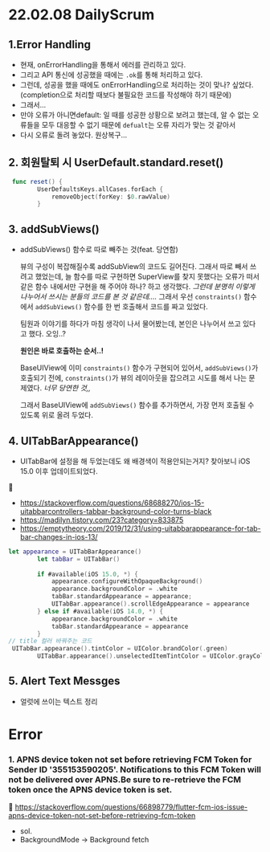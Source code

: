 
#  22.02.08 DailyScrum
## 1.Error Handling
- 현재, onErrorHandling을 통해서 에러를 관리하고 있다.
- 그리고 API 통신에 성공했을 때에는 `.ok`를 통해 처리하고 있다.
- 그런데, 성공을 했을 때에도 onErrorHandling으로 처리하는 것이 맞나? 싶었다.(completion으로 처리할 때보다 불필요한 코드를 작성해야 하기 때문에)
- 그래서...
- 만야 오류가 아니면default: 일 때를 성공한 상황으로 보려고 했는데, 알 수 없는 오류들을 모두 대응할 수 없기 때문에 `defualt`는 오류 자리가 맞는 것 같아서
- 다시 오류로 돌려 놓았다. 원상복구...

## 2. 회원탈퇴 시 UserDefault.standard.reset()
```swift
 func reset() {
        UserDefaultsKeys.allCases.forEach {
            removeObject(forKey: $0.rawValue)
        }
```

## 3. addSubViews()
- addSubViews() 함수로 따로 빼주는 것(feat. 당연함)

  뷰의 구성이 복잡해질수록 addSubView의 코드도 길어진다. 그래서 따로 빼서 쓰려고 했었는데, 늘 함수를 따로 구현하면 SuperView를 찾지 못했다는 오류가 떠서 같은 함수 내에서만 구현을 해 주어야 하나? 하고 생각했다. *그런데 분명히 이렇게 나누어서 쓰시는 분들의 코드를 본 것 같은데....* 그래서 우선 `constraints()` 함수에서 `addSubViews()` 함수를 한 번 호출해서 코드를 짜고 있었다.

  팀원과 이야기를 하다가 마침 생각이 나서 물어봤는데, 본인은 나누어서 쓰고 있다고 했다. 오잉..?

  **원인은 바로 호출하는 순서..!**

  BaseUIView에 이미 `constraints()` 함수가 구현되어 있어서, `addSubViews()`가 호출되기 전에, `constraints()`가 뷰의 레이아웃을 잡으려고 시도를 해서 나는 문제였다. *너무 당연한 것,,*

  그래서 BaseUIView에 `addSubViews()` 함수를 추가하면서, 가장 먼저 호출될 수 있도록 위로 올려 두었다.
  
## 4. UITabBarAppearance()
- UITabBar에 설정을 해 두었는데도 왜 배경색이 적용안되는거지? 찾아보니 iOS 15.0 이후 업데이트되었다.

🔖
- https://stackoverflow.com/questions/68688270/ios-15-uitabbarcontrollers-tabbar-background-color-turns-black
- https://madilyn.tistory.com/23?category=833875
- https://emptytheory.com/2019/12/31/using-uitabbarappearance-for-tab-bar-changes-in-ios-13/


```swift
let appearance = UITabBarAppearance()
        let tabBar = UITabBar()
        
        if #available(iOS 15.0, *) {
            appearance.configureWithOpaqueBackground()
            appearance.backgroundColor = .white
            tabBar.standardAppearance = appearance;
            UITabBar.appearance().scrollEdgeAppearance = appearance
        } else if #available(iOS 14.0, *) {
            appearance.backgroundColor = .white
            tabBar.standardAppearance = appearance
        }
// title 컬러 바꿔주는 코드
 UITabBar.appearance().tintColor = UIColor.brandColor(.green)
        UITabBar.appearance().unselectedItemTintColor = UIColor.grayColor(.gray6)
```
  
  
  ## 5. Alert Text Messges
  - 얼럿에 쓰이는 텍스트 정리
  
  # Error
  ### 1. APNS device token not set before retrieving FCM Token for Sender ID '355153590205'. Notifications to this FCM Token will not be delivered over APNS.Be sure to re-retrieve the FCM token once the APNS device token is set.
  🔖 https://stackoverflow.com/questions/66898779/flutter-fcm-ios-issue-apns-device-token-not-set-before-retrieving-fcm-token
  - sol.
  -   BackgroundMode -> Background fetch

